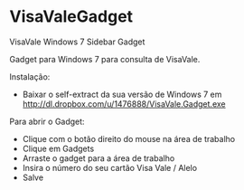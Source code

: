 VisaValeGadget
==============

VisaVale Windows 7 Sidebar Gadget

Gadget para Windows 7 para consulta de VisaVale.


Instalação:

- Baixar o self-extract da sua versão de Windows 7 em http://dl.dropbox.com/u/1476888/VisaVale.Gadget.exe

Para abrir o Gadget:

- Clique com o botão direito do mouse na área de trabalho
- Clique em Gadgets
- Arraste o gadget para a área de trabalho
- Insira o número do seu cartão Visa Vale / Alelo
- Salve
